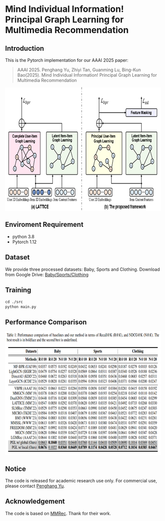 # Mind Individual Information! Principal Graph Learning for Multimedia Recommendation

## Introduction

This is the Pytorch implementation for our AAAI 2025 paper:

>AAAI 2025. Penghang Yu, Zhiyi Tan, Guanming Lu, Bing-Kun Bao(2025). Mind Individual Information! Principal Graph Learning for Multimedia Recommendation
<img src="image/framework.png" width="700px" height="400px"/>

## Enviroment Requirement
- python 3.8
- Pytorch 1.12

## Dataset
We provide three processed datasets: Baby, Sports and Clothing.
Download from Google Drive: [Baby/Sports/Clothing](https://drive.google.com/file/d/1tpP-IQtUubSlVvYpkA61bffPKkhvT62T/view?usp=drive_link)

## Training
  ```
  cd ./src
  python main.py
  ```
## Performance Comparison
<img src="image/result.png" width="700px" height="400px"/>

## Notice
The code is released for academic research use only. For commercial use, please contact [Penghang Yu](y463213402@gmail.com).

## Acknowledgement
The code is based on [MMRec](https://github.com/enoche/MMRec). Thank for their work.

